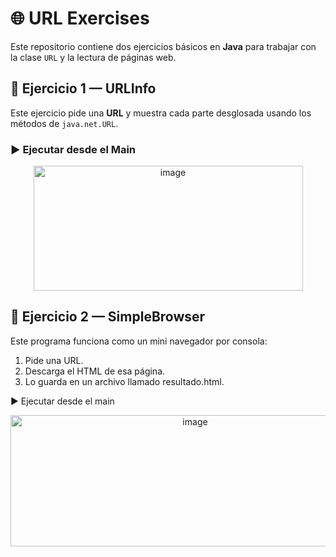 # 🌐 URL Exercises 

Este repositorio contiene dos ejercicios básicos en **Java** para trabajar con la clase `URL` y la lectura de páginas web.  

## 📝 Ejercicio 1 — URLInfo
Este ejercicio pide una **URL** y muestra cada parte desglosada usando los métodos de `java.net.URL`.

### ▶️ Ejecutar desde el Main

<p align="center">
<img width="431" height="200" alt="image" src="https://github.com/user-attachments/assets/39641513-2030-47ad-a7e9-19441a83fc6b" />
</p>

## 📝 Ejercicio 2 — SimpleBrowser

Este programa funciona como un mini navegador por consola:

1. Pide una URL.
2. Descarga el HTML de esa página.
3. Lo guarda en un archivo llamado resultado.html.

▶️ Ejecutar desde el main

<p align="center">
<img width="575" height="210" alt="image" src="https://github.com/user-attachments/assets/06ee628f-1787-4f3a-ad34-c41a5747b563" />
</p>
